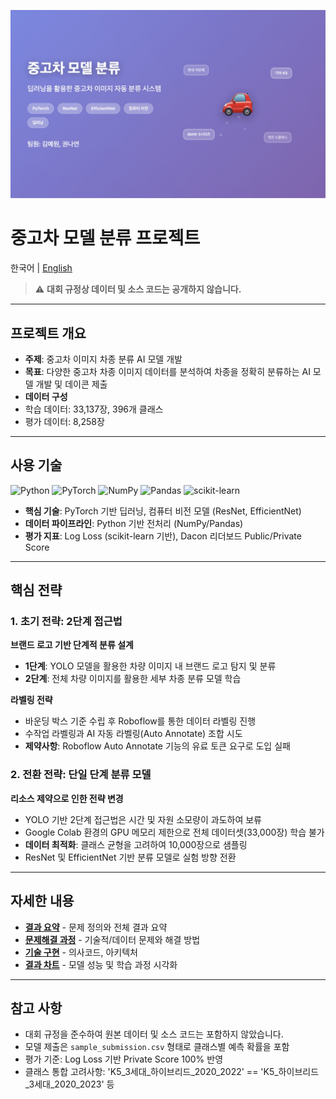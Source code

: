 ![Thumbnail-Korean](assets/thumbnail-ko.jpg)

# 중고차 모델 분류 프로젝트

한국어 | [English](README.en.md)

> ⚠️ **대회 규정상 데이터 및 소스 코드는 공개하지 않습니다.**

<!--
> 본 레포지토리는 프로젝트 개요와 의사코드만 포함합니다.
-->

---

## 프로젝트 개요

- **주제**: 중고차 이미지 차종 분류 AI 모델 개발
- **목표**: 다양한 중고차 차종 이미지 데이터를 분석하여 차종을 정확히 분류하는 AI 모델 개발 및 데이콘 제출
- **데이터 구성**
 - 학습 데이터: 33,137장, 396개 클래스
 - 평가 데이터: 8,258장

---

## 사용 기술

![Python](https://img.shields.io/badge/Python-3776AB?style=for-the-badge&logo=python&logoColor=white)
![PyTorch](https://img.shields.io/badge/PyTorch-EE4C2C?style=for-the-badge&logo=pytorch&logoColor=white)
![NumPy](https://img.shields.io/badge/numpy-%23013243.svg?style=for-the-badge&logo=numpy&logoColor=white)
![Pandas](https://img.shields.io/badge/pandas-%23150458.svg?style=for-the-badge&logo=pandas&logoColor=white)
![scikit-learn](https://img.shields.io/badge/scikit--learn-%23F7931E.svg?style=for-the-badge&logo=scikit-learn&logoColor=white)

- **핵심 기술**: PyTorch 기반 딥러닝, 컴퓨터 비전 모델 (ResNet, EfficientNet)
- **데이터 파이프라인**: Python 기반 전처리 (NumPy/Pandas)
- **평가 지표**: Log Loss (scikit-learn 기반), Dacon 리더보드 Public/Private Score

---

## 핵심 전략

### 1. 초기 전략: 2단계 접근법

**브랜드 로고 기반 단계적 분류 설계**
- **1단계**: YOLO 모델을 활용한 차량 이미지 내 브랜드 로고 탐지 및 분류
- **2단계**: 전체 차량 이미지를 활용한 세부 차종 분류 모델 학습

**라벨링 전략**
- 바운딩 박스 기준 수립 후 Roboflow를 통한 데이터 라벨링 진행
- 수작업 라벨링과 AI 자동 라벨링(Auto Annotate) 조합 시도
- **제약사항**: Roboflow Auto Annotate 기능의 유료 토큰 요구로 도입 실패

### 2. 전환 전략: 단일 단계 분류 모델

**리소스 제약으로 인한 전략 변경**
- YOLO 기반 2단계 접근법은 시간 및 자원 소모량이 과도하여 보류
- Google Colab 환경의 GPU 메모리 제한으로 전체 데이터셋(33,000장) 학습 불가
- **데이터 최적화**: 클래스 균형을 고려하여 10,000장으로 샘플링
- ResNet 및 EfficientNet 기반 분류 모델로 실험 방향 전환

---

## 자세한 내용

- **[결과 요약](summary_report.md)** - 문제 정의와 전체 결과 요약
- **[문제해결 과정](troubleshooting.md)** - 기술적/데이터 문제와 해결 방법
- **[기술 구현](implementation/)** - 의사코드, 아키텍처
- **[결과 차트](assets/)** - 모델 성능 및 학습 과정 시각화

---

## 참고 사항

- 대회 규정을 준수하여 원본 데이터 및 소스 코드는 포함하지 않았습니다.
- 모델 제출은 `sample_submission.csv` 형태로 클래스별 예측 확률을 포함
- 평가 기준: Log Loss 기반 Private Score 100% 반영
- 클래스 통합 고려사항: 'K5_3세대_하이브리드_2020_2022' == 'K5_하이브리드_3세대_2020_2023' 등